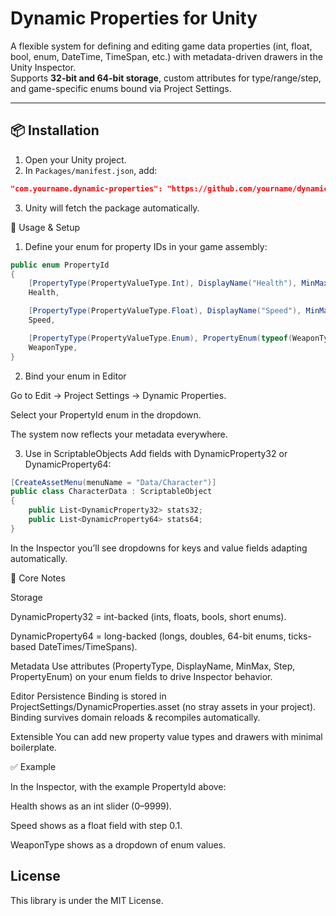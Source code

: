 # Dynamic Properties for Unity

A flexible system for defining and editing game data properties (int, float, bool, enum, DateTime, TimeSpan, etc.) with metadata-driven drawers in the Unity Inspector.  
Supports **32-bit and 64-bit storage**, custom attributes for type/range/step, and game-specific enums bound via Project Settings.

---

## 📦 Installation

1. Open your Unity project.
2. In `Packages/manifest.json`, add:

```json
"com.yourname.dynamic-properties": "https://github.com/yourname/dynamic-properties.git"
```

3. Unity will fetch the package automatically.

🚀 Usage & Setup

1. Define your enum for property IDs in your game assembly:

```csharp
public enum PropertyId
{
    [PropertyType(PropertyValueType.Int), DisplayName("Health"), MinMax(0, 9999)]
    Health,

    [PropertyType(PropertyValueType.Float), DisplayName("Speed"), MinMax(0, 50), Step(0.1f)]
    Speed,

    [PropertyType(PropertyValueType.Enum), PropertyEnum(typeof(WeaponType))]
    WeaponType,
}
```

2. Bind your enum in Editor

Go to Edit → Project Settings → Dynamic Properties.

Select your PropertyId enum in the dropdown.

The system now reflects your metadata everywhere.

3. Use in ScriptableObjects
Add fields with DynamicProperty32 or DynamicProperty64:

```csharp
[CreateAssetMenu(menuName = "Data/Character")]
public class CharacterData : ScriptableObject
{
    public List<DynamicProperty32> stats32;
    public List<DynamicProperty64> stats64;
}
```

In the Inspector you’ll see dropdowns for keys and value fields adapting automatically.

📝 Core Notes

Storage

DynamicProperty32 = int-backed (ints, floats, bools, short enums).

DynamicProperty64 = long-backed (longs, doubles, 64-bit enums, ticks-based DateTimes/TimeSpans).

Metadata
Use attributes (PropertyType, DisplayName, MinMax, Step, PropertyEnum) on your enum fields to drive Inspector behavior.

Editor Persistence
Binding is stored in ProjectSettings/DynamicProperties.asset (no stray assets in your project).
Binding survives domain reloads & recompiles automatically.

Extensible
You can add new property value types and drawers with minimal boilerplate.

✅ Example

In the Inspector, with the example PropertyId above:

Health shows as an int slider (0–9999).

Speed shows as a float field with step 0.1.

WeaponType shows as a dropdown of enum values.

License
---
This library is under the MIT License.
